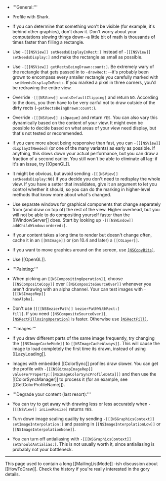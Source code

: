  
* '''General:'''
* Profile with Shark.
* If you can determine that something won't be visible (for example, it's behind other graphics), don't draw it. Don't worry about your computations slowing things down--a little bit of math is thousands of times faster than filling a rectangle.
* Use <code>-[[[NSView]] setNeedsDisplayInRect:]</code> instead of <code>-[[[NSView]] setNeedsDisplay:]</code> and make the rectangle as small as possible.
* Use <code>-[[[NSView]] getRectsBeingDrawn:count:]</code>. Be extremely wary of the rectangle that gets passed in to <code>-drawRect:</code>--it's probably been grown to encompass every smaller rectangle you carefully marked with <code>-setNeedsDisplayInRect:</code>. If you marked a pixel in three corners, you'd be redrawing the entire view.
* Override <code>-[[[NSView]] wantsDefaultClipping]</code> and return <code>NO</code>. According to the docs, you then have to be very carful not to draw outside of the dirty rects (<code>-getRectsBeingDrawn:count:</code>).
* Override <code>-[[[NSView]] isOpaque]</code> and return <code>YES</code>. You can also vary this dynamically based on the content of your view. It might even be possible to decide based on what areas of your view need display, but that's not tested or recommended.
* If you care more about being responsive than fast, you can <code>-[[[NSView]] displayIfNeeded]</code> (or one of the many variants) as early as possible. If anything, this slows down your actual performance, but you can draw a fraction of a second earlier. You still won't be able to eliminate all lag: if it's an issue, try [[OpenGL]].
* It might be obvious, but avoid sending <code>-[[[NSView]] setNeedsDisplay:NO]</code> if you decide you don't need to redisplay the whole view. If you have a setter that invalidates, give it an argument to let you control whether it should, so you can do the marking in higher-level methods that know more about what's changed.
* Use separate windows for graphical components that change separately from (and draw on top of) the rest of the view. Higher overhead, but you will not be able to do compositing yourself faster than the [[WindowServer]] does. Start by looking up <code>-[[[NSWindow]] addChildWindow:ordered:]</code>.
* If your content takes a long time to render but doesn't change often, cache it in an <code>[[NSImage]]</code> or (on 10.4 and later) a <code>[[CGLayer]]</code>.
* If you want to move graphics around on the screen, use <code>[[NSCopyBits]]()</code>.
* Use [[OpenGL]].

* '''Painting:'''
* When picking an <code>[[NSCompositingOperation]]</code>, choose <code>[[NSCompositeCopy]]</code> over <code>[[NSCompositeSourceOver]]</code> whenever you aren't drawing with an alpha channel. Your can test images with <code>-[[[NSImageRep]] hasAlpha]</code>.
* Don't use <code>[[[[NSBezierPath]] bezierPathWithRect:] fill]</code>. If you need <code>[[NSCompositeSourceOver]]</code>, <code>[[NSRectFillUsingOperation]]()</code> is faster. Otherwise use <code>[[NSRectFill]]()</code>.

* '''Images:'''
* If you draw different parts of the same image frequently, try changing the <code>[[NSImageCacheMode]]</code> to <code>[[NSImageCacheAlways]]</code>. This will cause the image to load completely the first time its drawn, instead of using [[LazyLoading]].
* Images with embedded [[ColorSync]] profiles draw slower. You can get the profile with <code>-[[[NSBitmapImageRep]] valueForProperty:[[NSImageColorSyncProfileData]]]</code> and then use the [[ColorSyncManager]] to process it (for an example, see [[GetColorProfileName]]).

* '''Degrade your content (last resort):'''
* You can try to get away with drawing less or less accurately when <code>-[[[NSView]] inLiveResize]</code> returns <code>YES</code>.
* Turn down image scaling quality by sending <code>-[[[NSGraphicsContext]] setImageInterpolation:]</code> and passing in <code>[[NSImageInterpolationLow]]</code> or <code>[[NSImageInterpolationNone]]</code>.
* You can turn off antialiasing with <code>-[[[NSGraphicsContext]] setShouldAntialias:]</code>. This is not usually worth it, since antialiasing is probably not your bottleneck.



----
This page used to contain a long [[MailingListMode]] -ish discussion about [[HowToDraw]]. Check the history if you're really interested in the gory details.